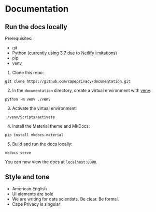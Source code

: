 # Documentation

## Run the docs locally

Prerequisites:

* git
* Python (currently using 3.7 due to [Netlify limitations](https://github.com/netlify/build-image/blob/xenial/included_software.md))
* pip
* venv

1. Clone this repo:

```
git clone https://github.com/capeprivacy/documentation.git
```

2. In the `documentation` directory, create a virtual environment with [venv](https://docs.python.org/3/library/venv.html#module-venv):

```
python -m venv ./venv
```

3. Activate the virtual environment:

```
./venv/Scripts/activate
```

4. Install the Material theme and MkDocs:

```
pip install mkdocs-material
```

5. Build and run the docs locally:

```
mkdocs serve
```

You can now view the docs at `localhost:8080`.

## Style and tone

* American English
* UI elements are bold
* We are writing for data scientists. Be clear. Be formal.
* Cape Privacy is singular